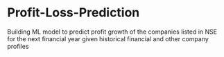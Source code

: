 # Profit-Loss-Prediction
Building ML model to predict profit growth of the companies listed in NSE for the next financial year given historical financial and other company profiles 
